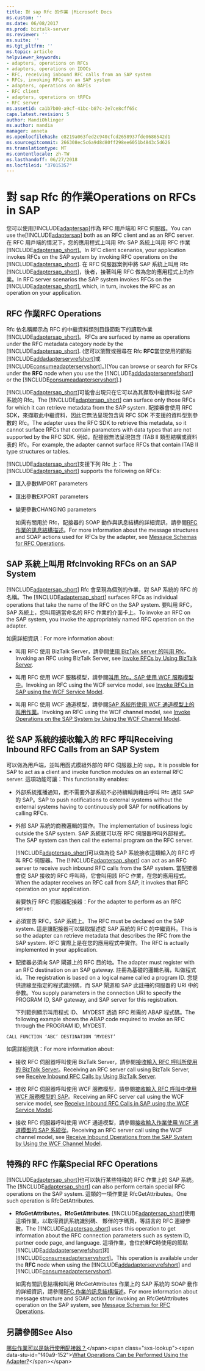 ```yaml
---
title: 對 sap Rfc 的作業 |Microsoft Docs
ms.custom: ''
ms.date: 06/08/2017
ms.prod: biztalk-server
ms.reviewer: ''
ms.suite: ''
ms.tgt_pltfrm: ''
ms.topic: article
helpviewer_keywords:
- adapters, operations on RFCs
- adapters, operations on IDOCs
- RFC, receiving inbound RFC calls from an SAP system
- RFCs, invoking RFCs on an SAP system
- adapters, operations on BAPIs
- RFC client
- adapters, operations on tRFCs
- RFC server
ms.assetid: ca1b7b00-a9cf-41bc-b87c-2e7ce8cff65c
caps.latest.revision: 5
author: MandiOhlinger
ms.author: mandia
manager: anneta
ms.openlocfilehash: e8219a063fed2c940cfcd2658937fde0686542d1
ms.sourcegitcommit: 266308ec5c6a9d8d80ff298ee6051b4843c5d626
ms.translationtype: MT
ms.contentlocale: zh-TW
ms.lasthandoff: 06/27/2018
ms.locfileid: "37015357"
---
```

# <a name="operations-on-rfcs-in-sap"></a><span data-ttu-id="f40a9-102">對 sap Rfc 的作業</span><span class="sxs-lookup"><span data-stu-id="f40a9-102">Operations on RFCs in SAP</span></span>
<span data-ttu-id="f40a9-103">您可以使用[!INCLUDE[adaptersap](../../includes/adaptersap-md.md)]作為 RFC 用戶端和 RFC 伺服器。</span><span class="sxs-lookup"><span data-stu-id="f40a9-103">You can use the[!INCLUDE[adaptersap](../../includes/adaptersap-md.md)] both as an RFC client and as an RFC server.</span></span> <span data-ttu-id="f40a9-104">在 RFC 用戶端的情況下，您的應用程式上叫用 Rfc SAP 系統上叫用 RFC 作業[!INCLUDE[adaptersap_short](../../includes/adaptersap-short-md.md)]。</span><span class="sxs-lookup"><span data-stu-id="f40a9-104">In RFC client scenarios, your application invokes RFCs on the SAP system by invoking RFC operations on the [!INCLUDE[adaptersap_short](../../includes/adaptersap-short-md.md)].</span></span> <span data-ttu-id="f40a9-105">在 RFC 伺服器案例中將 SAP 系統上叫用 Rfc [!INCLUDE[adaptersap_short](../../includes/adaptersap-short-md.md)]，後者，接著叫用 RFC 做為您的應用程式上的作業。</span><span class="sxs-lookup"><span data-stu-id="f40a9-105">In RFC server scenarios the SAP system invokes RFCs on the [!INCLUDE[adaptersap_short](../../includes/adaptersap-short-md.md)], which, in turn, invokes the RFC as an operation on your application.</span></span>  
  
## <a name="rfc-operations"></a><span data-ttu-id="f40a9-106">RFC 作業</span><span class="sxs-lookup"><span data-stu-id="f40a9-106">RFC Operations</span></span>  
 <span data-ttu-id="f40a9-107">Rfc 依名稱顯示為 RFC 的中繼資料類別目錄節點下的讀取作業[!INCLUDE[adaptersap_short](../../includes/adaptersap-short-md.md)]。</span><span class="sxs-lookup"><span data-stu-id="f40a9-107">RFCs are surfaced by name as operations under the RFC metadata category node by the [!INCLUDE[adaptersap_short](../../includes/adaptersap-short-md.md)].</span></span> <span data-ttu-id="f40a9-108">(您可以瀏覽或搜尋在 Rfc **RFC**當您使用的節點[!INCLUDE[addadapterservrefshort](../../includes/addadapterservrefshort-md.md)]或[!INCLUDE[consumeadapterservshort](../../includes/consumeadapterservshort-md.md)]。)</span><span class="sxs-lookup"><span data-stu-id="f40a9-108">(You can browse or search for RFCs under the **RFC** node when you use the [!INCLUDE[addadapterservrefshort](../../includes/addadapterservrefshort-md.md)] or the [!INCLUDE[consumeadapterservshort](../../includes/consumeadapterservshort-md.md)].)</span></span>  
  
 <span data-ttu-id="f40a9-109">[!INCLUDE[adaptersap_short](../../includes/adaptersap-short-md.md)]可能會出現只在它可以為其擷取中繼資料從 SAP 系統的 Rfc。</span><span class="sxs-lookup"><span data-stu-id="f40a9-109">The [!INCLUDE[adaptersap_short](../../includes/adaptersap-short-md.md)] can surface only those RFCs for which it can retrieve metadata from the SAP system.</span></span> <span data-ttu-id="f40a9-110">配接器會使用 RFC SDK，來擷取此中繼資料，因此它無法呈現包含與 RFC SDK 不支援的資料型別參數的 Rfc。</span><span class="sxs-lookup"><span data-stu-id="f40a9-110">The adapter uses the RFC SDK to retrieve this metadata, so it cannot surface RFCs that contain parameters with data types that are not supported by the RFC SDK.</span></span> <span data-ttu-id="f40a9-111">例如，配接器無法呈現包含 ITAB II 類型結構或資料表的 Rfc。</span><span class="sxs-lookup"><span data-stu-id="f40a9-111">For example, the adapter cannot surface RFCs that contain ITAB II type structures or tables.</span></span>  
  
 <span data-ttu-id="f40a9-112">[!INCLUDE[adaptersap_short](../../includes/adaptersap-short-md.md)]支援下列 Rfc 上：</span><span class="sxs-lookup"><span data-stu-id="f40a9-112">The [!INCLUDE[adaptersap_short](../../includes/adaptersap-short-md.md)] supports the following on RFCs:</span></span>  
  
- <span data-ttu-id="f40a9-113">匯入參數</span><span class="sxs-lookup"><span data-stu-id="f40a9-113">IMPORT parameters</span></span>  
  
- <span data-ttu-id="f40a9-114">匯出參數</span><span class="sxs-lookup"><span data-stu-id="f40a9-114">EXPORT parameters</span></span>  
  
- <span data-ttu-id="f40a9-115">變更參數</span><span class="sxs-lookup"><span data-stu-id="f40a9-115">CHANGING parameters</span></span>  
  
  <span data-ttu-id="f40a9-116">如需有關用於 Rfc，配接器的 SOAP 動作與訊息結構的詳細資訊，請參閱[RFC 作業的訊息結構描述](../../adapters-and-accelerators/adapter-sap/message-schemas-for-rfc-operations.md)。</span><span class="sxs-lookup"><span data-stu-id="f40a9-116">For more information about the message structures and SOAP actions used for RFCs by the adapter, see [Message Schemas for RFC Operations](../../adapters-and-accelerators/adapter-sap/message-schemas-for-rfc-operations.md).</span></span>  
  
## <a name="invoking-rfcs-on-an-sap-system"></a><span data-ttu-id="f40a9-117">SAP 系統上叫用 Rfc</span><span class="sxs-lookup"><span data-stu-id="f40a9-117">Invoking RFCs on an SAP System</span></span>  
 <span data-ttu-id="f40a9-118">[!INCLUDE[adaptersap_short](../../includes/adaptersap-short-md.md)] Rfc 會呈現為個別的作業，對 SAP 系統的 RFC 的名稱。</span><span class="sxs-lookup"><span data-stu-id="f40a9-118">The [!INCLUDE[adaptersap_short](../../includes/adaptersap-short-md.md)] surfaces RFCs as individual operations that take the name of the RFC on the SAP system.</span></span> <span data-ttu-id="f40a9-119">要叫用 RFC，SAP 系統上，您叫用適當命名的 RFC 作業的介面卡上。</span><span class="sxs-lookup"><span data-stu-id="f40a9-119">To invoke an RFC on the SAP system, you invoke the appropriately named RFC operation on the adapter.</span></span>  
  
 <span data-ttu-id="f40a9-120">如需詳細資訊：</span><span class="sxs-lookup"><span data-stu-id="f40a9-120">For more information about:</span></span>  
  
-   <span data-ttu-id="f40a9-121">叫用 RFC 使用 BizTalk Server，請參閱[使用 BizTalk server 的叫用 Rfc](../../adapters-and-accelerators/adapter-sap/invoke-rfcs-in-sap-using-biztalk-server.md)。</span><span class="sxs-lookup"><span data-stu-id="f40a9-121">Invoking an RFC using BizTalk Server, see [Invoke RFCs by Using BizTalk Server](../../adapters-and-accelerators/adapter-sap/invoke-rfcs-in-sap-using-biztalk-server.md).</span></span>  
  
-   <span data-ttu-id="f40a9-122">叫用 RFC 使用 WCF 服務模型，請參閱[叫用 Rfc，SAP 使用 WCF 服務模型中](../../adapters-and-accelerators/adapter-sap/invoke-rfcs-in-sap-using-the-wcf-service-model.md)。</span><span class="sxs-lookup"><span data-stu-id="f40a9-122">Invoking an RFC using the WCF service model, see [Invoke RFCs in SAP using the WCF Service Model](../../adapters-and-accelerators/adapter-sap/invoke-rfcs-in-sap-using-the-wcf-service-model.md).</span></span>  
  
-   <span data-ttu-id="f40a9-123">叫用 RFC 使用 WCF 通道模型，請參閱[SAP 系統所使用 WCF 通道模型上的 叫用作業](../../adapters-and-accelerators/adapter-sap/invoke-operations-on-the-sap-system-using-the-wcf-channel-model.md)。</span><span class="sxs-lookup"><span data-stu-id="f40a9-123">Invoking an RFC using the WCF channel model, see [Invoke Operations on the SAP System by Using the WCF Channel Model](../../adapters-and-accelerators/adapter-sap/invoke-operations-on-the-sap-system-using-the-wcf-channel-model.md).</span></span>  
  
## <a name="receiving-inbound-rfc-calls-from-an-sap-system"></a><span data-ttu-id="f40a9-124">從 SAP 系統的接收輸入的 RFC 呼叫</span><span class="sxs-lookup"><span data-stu-id="f40a9-124">Receiving Inbound RFC Calls from an SAP System</span></span>  
 <span data-ttu-id="f40a9-125">可以做為用戶端，並叫用函式模組外部的 RFC 伺服器上的 sap。</span><span class="sxs-lookup"><span data-stu-id="f40a9-125">It is possible for SAP to act as a client and invoke function modules on an external RFC server.</span></span> <span data-ttu-id="f40a9-126">這項功能可讓：</span><span class="sxs-lookup"><span data-stu-id="f40a9-126">This functionality enables:</span></span>  
  
- <span data-ttu-id="f40a9-127">外部系統推播通知，而不需要外部系統不必持續輪詢藉由呼叫 Rfc 通知 SAP 的 SAP。</span><span class="sxs-lookup"><span data-stu-id="f40a9-127">SAP to push notifications to external systems without the external systems having to continuously poll SAP for notifications by calling RFCs.</span></span>  
  
- <span data-ttu-id="f40a9-128">外部 SAP 系統的商務邏輯的實作。</span><span class="sxs-lookup"><span data-stu-id="f40a9-128">The implementation of business logic outside the SAP system.</span></span> <span data-ttu-id="f40a9-129">SAP 系統就可以在 RFC 伺服器呼叫外部程式。</span><span class="sxs-lookup"><span data-stu-id="f40a9-129">The SAP system can then call the external program on the RFC server.</span></span>  
  
  <span data-ttu-id="f40a9-130">[!INCLUDE[adaptersap_short](../../includes/adaptersap-short-md.md)]可以做為從 SAP 系統接收這類輸入的 RFC 呼叫 RFC 伺服器。</span><span class="sxs-lookup"><span data-stu-id="f40a9-130">The [!INCLUDE[adaptersap_short](../../includes/adaptersap-short-md.md)] can act as an RFC server to receive such inbound RFC calls from the SAP system.</span></span> <span data-ttu-id="f40a9-131">當配接器會從 SAP 接收的 RFC 呼叫時，它會叫用該 RFC 作業，在您的應用程式。</span><span class="sxs-lookup"><span data-stu-id="f40a9-131">When the adapter receives an RFC call from SAP, it invokes that RFC operation on your application.</span></span>  
  
  <span data-ttu-id="f40a9-132">若要執行 RFC 伺服器配接器：</span><span class="sxs-lookup"><span data-stu-id="f40a9-132">For the adapter to perform as an RFC server:</span></span>  
  
- <span data-ttu-id="f40a9-133">必須宣告 RFC，SAP 系統上。</span><span class="sxs-lookup"><span data-stu-id="f40a9-133">The RFC must be declared on the SAP system.</span></span> <span data-ttu-id="f40a9-134">這是讓配接器可以擷取描述從 SAP 系統的 RFC 的中繼資料。</span><span class="sxs-lookup"><span data-stu-id="f40a9-134">This is so the adapter can retrieve metadata that describes the RFC from the SAP system.</span></span> <span data-ttu-id="f40a9-135">RFC 實際上是在您的應用程式中實作。</span><span class="sxs-lookup"><span data-stu-id="f40a9-135">The RFC is actually implemented in your application.</span></span>  
  
- <span data-ttu-id="f40a9-136">配接器必須向 SAP 閘道上的 RFC 目的地。</span><span class="sxs-lookup"><span data-stu-id="f40a9-136">The adapter must register with an RFC destination on an SAP gateway.</span></span> <span data-ttu-id="f40a9-137">註冊為基礎的邏輯名稱，叫做程式 id。</span><span class="sxs-lookup"><span data-stu-id="f40a9-137">The registration is based on a logical name called a program ID.</span></span> <span data-ttu-id="f40a9-138">您提供連線至指定的程式識別碼，而 SAP 閘道和 SAP 此註冊的伺服器的 URI 中的參數。</span><span class="sxs-lookup"><span data-stu-id="f40a9-138">You supply parameters in the connection URI to specify the PROGRAM ID, SAP gateway, and SAP server for this registration.</span></span>  
  
  <span data-ttu-id="f40a9-139">下列範例顯示叫用程式 ID、 MYDEST 透過 RFC 所需的 ABAP 程式碼。</span><span class="sxs-lookup"><span data-stu-id="f40a9-139">The following example shows the ABAP code required to invoke an RFC through the PROGRAM ID, MYDEST.</span></span>  
  
```  
CALL FUNCTION ‘ABC’ DESTINATION ‘MYDEST’  
```  
  
 <span data-ttu-id="f40a9-140">如需詳細資訊：</span><span class="sxs-lookup"><span data-stu-id="f40a9-140">For more information about:</span></span>  
  
-   <span data-ttu-id="f40a9-141">接收 RFC 伺服器呼叫使用 BizTalk Server，請參閱[接收輸入 RFC 呼叫所使用的 BizTalk Server](../../adapters-and-accelerators/adapter-sap/receive-inbound-rfc-calls-from-sap-using-biztalk-server.md)。</span><span class="sxs-lookup"><span data-stu-id="f40a9-141">Receiving an RFC server call using BizTalk Server, see [Receive Inbound RFC Calls by Using BizTalk Server](../../adapters-and-accelerators/adapter-sap/receive-inbound-rfc-calls-from-sap-using-biztalk-server.md).</span></span>  
  
-   <span data-ttu-id="f40a9-142">接收 RFC 伺服器呼叫使用 WCF 服務模型，請參閱[接收輸入 RFC 呼叫中使用 WCF 服務模型的 SAP](../../adapters-and-accelerators/adapter-sap/receive-inbound-rfc-calls-in-sap-using-the-wcf-service-model.md)。</span><span class="sxs-lookup"><span data-stu-id="f40a9-142">Receiving an RFC server call using the WCF service model, see [Receive  Inbound RFC Calls in SAP using the WCF Service Model](../../adapters-and-accelerators/adapter-sap/receive-inbound-rfc-calls-in-sap-using-the-wcf-service-model.md).</span></span>  
  
-   <span data-ttu-id="f40a9-143">接收 RFC 伺服器呼叫使用 WCF 通道模型，請參閱[接收輸入作業使用 WCF 通道模型的 SAP 系統從](../../adapters-and-accelerators/adapter-sap/receive-inbound-operations-from-the-sap-system-using-the-wcf-channel-model.md)。</span><span class="sxs-lookup"><span data-stu-id="f40a9-143">Receiving an RFC server call using the WCF channel model, see [Receive Inbound Operations from the SAP System by Using the WCF Channel Model](../../adapters-and-accelerators/adapter-sap/receive-inbound-operations-from-the-sap-system-using-the-wcf-channel-model.md).</span></span>  
  
## <a name="special-rfc-operations"></a><span data-ttu-id="f40a9-144">特殊的 RFC 作業</span><span class="sxs-lookup"><span data-stu-id="f40a9-144">Special RFC Operations</span></span>  
 <span data-ttu-id="f40a9-145">[!INCLUDE[adaptersap_short](../../includes/adaptersap-short-md.md)]也可以執行某些特殊的 RFC 作業上的 SAP 系統。</span><span class="sxs-lookup"><span data-stu-id="f40a9-145">The [!INCLUDE[adaptersap_short](../../includes/adaptersap-short-md.md)] can also perform certain special RFC operations on the SAP system.</span></span> <span data-ttu-id="f40a9-146">這類的一項作業是 RfcGetAttributes。</span><span class="sxs-lookup"><span data-stu-id="f40a9-146">One such operation is RfcGetAttributes.</span></span>  
  
- <span data-ttu-id="f40a9-147">**RfcGetAttributes**。</span><span class="sxs-lookup"><span data-stu-id="f40a9-147">**RfcGetAttributes**.</span></span> <span data-ttu-id="f40a9-148">[!INCLUDE[adaptersap_short](../../includes/adaptersap-short-md.md)]使用這項作業，以取得資訊系統識別碼、 夥伴的字碼頁，等語言的 RFC 連線參數。</span><span class="sxs-lookup"><span data-stu-id="f40a9-148">The [!INCLUDE[adaptersap_short](../../includes/adaptersap-short-md.md)] uses this operation to get information about the RFC connection parameters such as system ID, partner code page, and language.</span></span> <span data-ttu-id="f40a9-149">這項作業，會位於**RFC**時使用的節點[!INCLUDE[addadapterservrefshort](../../includes/addadapterservrefshort-md.md)]和[!INCLUDE[consumeadapterservshort](../../includes/consumeadapterservshort-md.md)]。</span><span class="sxs-lookup"><span data-stu-id="f40a9-149">This operation is available under the **RFC** node when using the [!INCLUDE[addadapterservrefshort](../../includes/addadapterservrefshort-md.md)] and [!INCLUDE[consumeadapterservshort](../../includes/consumeadapterservshort-md.md)].</span></span>  
  
  <span data-ttu-id="f40a9-150">如需有關訊息結構和叫用 RfcGetAttributes 作業上的 SAP 系統的 SOAP 動作的詳細資訊，請參閱[RFC 作業的訊息結構描述](../../adapters-and-accelerators/adapter-sap/message-schemas-for-rfc-operations.md)。</span><span class="sxs-lookup"><span data-stu-id="f40a9-150">For more information about message structure and SOAP action for invoking an RfcGetAttributes operation on the SAP system, see [Message Schemas for RFC Operations](../../adapters-and-accelerators/adapter-sap/message-schemas-for-rfc-operations.md).</span></span>  
  
## <a name="see-also"></a><span data-ttu-id="f40a9-151">另請參閱</span><span class="sxs-lookup"><span data-stu-id="f40a9-151">See Also</span></span>  
 <span data-ttu-id="f40a9-152">[哪些作業可以是執行使用配接器？](https://msdn.microsoft.com/library/cc185219(v=bts.10).aspx)</span><span class="sxs-lookup"><span data-stu-id="f40a9-152">[What Operations Can be Performed Using the Adapter?](https://msdn.microsoft.com/library/cc185219(v=bts.10).aspx)</span></span>